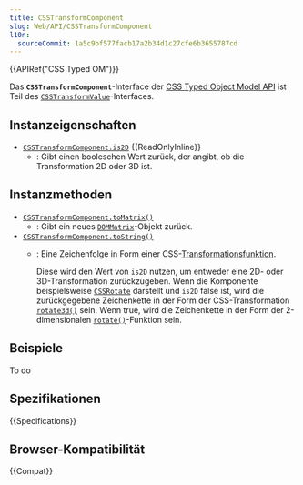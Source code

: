 ```yaml
---
title: CSSTransformComponent
slug: Web/API/CSSTransformComponent
l10n:
  sourceCommit: 1a5c9bf577facb17a2b34d1c27cfe6b3655787cd
---
```


{{APIRef("CSS Typed OM")}}

Das **`CSSTransformComponent`**-Interface der [CSS Typed Object Model API](/de/docs/Web/API/CSS_Object_Model) ist Teil des [`CSSTransformValue`](/de/docs/Web/API/CSSTransformValue)-Interfaces.

## Instanzeigenschaften

- [`CSSTransformComponent.is2D`](/de/docs/Web/API/CSSTransformComponent/is2D) {{ReadOnlyInline}}
  - : Gibt einen booleschen Wert zurück, der angibt, ob die Transformation 2D oder 3D ist.

## Instanzmethoden

- [`CSSTransformComponent.toMatrix()`](/de/docs/Web/API/CSSTransformComponent/toMatrix)
  - : Gibt ein neues [`DOMMatrix`](/de/docs/Web/API/DOMMatrix)-Objekt zurück.
- [`CSSTransformComponent.toString()`](/de/docs/Web/API/CSSTransformComponent/toString)
  - : Eine Zeichenfolge in Form einer CSS-[Transformationsfunktion](/de/docs/Web/CSS/transform-function).

    Diese wird den Wert von `is2D` nutzen, um entweder eine 2D- oder 3D-Transformation zurückzugeben. Wenn die Komponente beispielsweise [`CSSRotate`](/de/docs/Web/API/CSSRotate) darstellt und `is2D` false ist, wird die zurückgegebene Zeichenkette in der Form der CSS-Transformation [`rotate3d()`](/de/docs/Web/CSS/transform-function/rotate3d) sein. Wenn true, wird die Zeichenkette in der Form der 2-dimensionalen [`rotate()`](/de/docs/Web/CSS/transform-function/rotate)-Funktion sein.

## Beispiele

To do

## Spezifikationen

{{Specifications}}

## Browser-Kompatibilität

{{Compat}}
